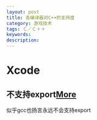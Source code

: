```yaml
---
layout: post
title: 各编译器对C++的支持度
category: 游戏技术
tags: Ｃ／Ｃ＋＋
keywords: 
description: 
---
```


# Xcode

## 不支持export[More](http://www.cocoabuilder.com/archive/xcode/263920-templates-no-support-for-export.html)

似乎gcc也扬言永远不会支持export